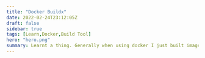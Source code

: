 ```yaml
---
title: "Docker Buildx"
date: 2022-02-24T23:12:05Z
draft: false
sidebar: true
tags: [Learn,Docker,Build Tool]
hero: "hero.png"
summary: Learnt a thing. Generally when using docker I just built images. This time I'm targeting a Pi (Arm Processor)
---
```

